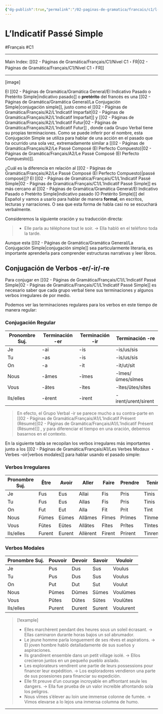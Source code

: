 ```yaml
---
{"dg-publish":true,"permalink":"/02-paginas-de-gramatica/francais/c1/l-indicatif-passe-simple/"}
---
```


# L’Indicatif Passé Simple
#Français #C1
___
Main Index: [[02 - Páginas de Gramática/Français/C1/Nivel C1・FR\|02 - Páginas de Gramática/Français/C1/Nivel C1・FR]]
___
[image]

El [[02 - Páginas de Gramática/Gramática General/El Indicativo Pasado o Pretérito Simple\|indicativo pasado]] o **pretérito** del francés es una [[02 - Páginas de Gramática/Gramática General/La Conjugación Simple\|conjugación simple]], justo como el [[02 - Páginas de Gramática/Français/A2/L’Indicatif Imparfait\|02 - Páginas de Gramática/Français/A2/L’Indicatif Imparfait]] y [[02 - Páginas de Gramática/Français/A2/L’Indicatif Futur\|02 - Páginas de Gramática/Français/A2/L’Indicatif Futur]] , donde cada Grupo Verbal tiene su propias terminaciones. Como se puede inferir por el nombre, esta Conjugación Simple se utiliza para hablar de una acción en el pasado que ha ocurrido una sola vez, extremadamente similar a [[02 - Páginas de Gramática/Français/A2/Le Passé Composé (El Perfecto Compuesto)\|02 - Páginas de Gramática/Français/A2/Le Passé Composé (El Perfecto Compuesto)]].

¿Cuál es la diferencia en relación al [[02 - Páginas de Gramática/Français/A2/Le Passé Composé (El Perfecto Compuesto)\|passé composé]]? El [[02 - Páginas de Gramática/Français/C1/L’Indicatif Passé Simple\|02 - Páginas de Gramática/Français/C1/L’Indicatif Passé Simple]] es más cercano al [[02 - Páginas de Gramática/Gramática General/El Indicativo Pasado o Pretérito Simple\|indicativo pasado (O Pretérito Simple)]] del Español y vamos a usarlo para hablar de manera **formal**, en escritos, lecturas y narraciones. O sea que esta forma de habla casi no se escuchará verbalmente.

Consideremos la siguiente oración y su traducción directa:

>- Elle parla au téléphone tout le soir. → Ella habló en el teléfono toda la tarde.

Aunque esta [[02 - Páginas de Gramática/Gramática General/La Conjugación Simple\|conjugación simple]] sea particularmente literaria, es importante aprenderla para comprender estructuras narrativas y leer libros.

## Conjugación de Verbos -er/-ir/-re
Para conjugar en [[02 - Páginas de Gramática/Français/C1/L’Indicatif Passé Simple\|02 - Páginas de Gramática/Français/C1/L’Indicatif Passé Simple]] es necesario saber que cada grupo verbal tiene sus terminaciones y algunos verbos irregulares de por medio.

Podemos ver las terminaciones regulares para los verbos en este tiempo de manera regular:

### Conjugación Regular

| Pronombre Suj. | Terminación -er | Terminación -ir | Terminación -re     |
| -------------- | --------------- | --------------- | ------------------- |
| Je             | -ai             | -is             | -is/us/sis          |
| Tu             | -as             | -is             | -is/us/sis          |
| On             | -a              | -it             | -it/ut/sit          |
| Nous           | -âmes           | -îmes           | -îmes/ûmes/sîmes    |
| Vous           | -âtes           | -îtes           | -îtes/ûtes/sîtes    |
| Ils/elles      | -èrent          | -irent          | -irent/urent/sirent |
> En efecto, el Grupo Verbal -ir se parece mucho a su contra-parte en [[02 - Páginas de Gramática/Français/A1/L’Indicatif Présent (Résumé)\|02 - Páginas de Gramática/Français/A1/L’Indicatif Présent (Résumé)]] , y para diferenciar el tiempo en una oración, debemos basarnos en el contexto.

En la siguiente tabla se recopilan los verbos irregulares más importantes junto a los [[02 - Páginas de Gramática/Français/A1/Les Verbes Modaux ・Verbes -oir\|verbos modales]] para hablar usando el pasado simple:

### Verbos Irregulares

| Pronombre Suj. | Être   | Avoir  | Aller    | Faire  | Prendre | Tenir   |
| -------------- | ------ | ------ | -------- | ------ | ------- | ------- |
| Je             | Fus    | Eus    | Allai    | Fis    | Pris    | Tinis   |
| Tu             | Fus    | Eus    | Allas    | Fis    | Pris    | Tinis   |
| On             | Fut    | Eut    | Alla     | Fit    | Prit    | Tint    |
| Nous           | Fûmes  | Eûmes  | Allâmes  | Fîmes  | Prîmes  | Tînmes  |
| Vous           | Fûtes  | Eûtes  | Allâtes  | Fîtes  | Prîtes  | Tîntes  |
| Ils/elles      | Furent | Eurent | Allèrent | Firent | Prirent | Tinrent |
### Verbos Modales

| Pronombre Suj. | Pouvoir | Devoir | Savoir | Vouloir   |
| -------------- | ------- | ------ | ------ | --------- |
| Je             | Pus     | Dus    | Sus    | Voulus    |
| Tu             | Pus     | Dus    | Sus    | Voulus    |
| On             | Put     | Dut    | Sut    | Voulut    |
| Nous           | Pûmes   | Dûmes  | Sûmes  | Voulûmes  |
| Vous           | Pûtes   | Dûtes  | Sûtes  | Voulûtes  |
| Ils/elles      | Purent  | Durent | Surent | Voulurent |

> [!example] 
> - Elles marchèrent pendant des heures sous un soleil écrasant. → Ellas caminaron durante horas bajos un sol abrumador.
> - Le jeune homme parla longuement de ses rêves et aspirations. → El joven hombre habló detalladamente de sus sueños y aspiraciones.
> - Ils grandirent ensemble dans un petit village isolé. → Ellos crecieron juntos en un pequeño pueblo aislado.
> - Les explorateurs vendirent une partie de leurs possessions pour financer leur expédition. → Los exploradores vendieron una parte de sus posesiones para financiar su expedición.
> - Elle fit preuve d’un courage incroyable en affrontant seule les dangers. → Ella fue prueba de un valor increíble afrontando sola los peligros.
> - Nous vîmes s’élever au loin une immense colonne de fumée. → Vimos elevarse a lo lejos una inmensa columna de humo.



___